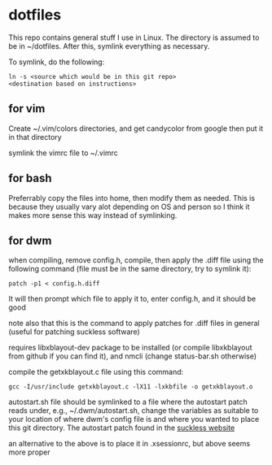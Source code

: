 # dotfiles
This repo contains general stuff I use in Linux. The directory is 
assumed to be in ~/dotfiles. After this, symlink everything as necessary.

To symlink, do the following:
```
ln -s <source which would be in this git repo> 
<destination based on instructions>
```

## for vim
Create ~/.vim/colors directories, and get candycolor from google then put 
it in that directory

symlink the vimrc file to ~/.vimrc

## for bash
Preferrably copy the files into home, then modify them as needed. This is 
because they usually vary alot depending on OS and person so I think 
it makes more sense this way instead of symlinking.

## for dwm
when compiling, remove config.h, compile, then apply the .diff file using 
the following command (file must
be in the same directory, try to symlink it): 
```
patch -p1 < config.h.diff
```
It will then prompt which file to apply it to, enter config.h, and it should be good

note also that this is the command to apply patches for .diff files in 
general (useful for patching suckless software)

requires libxblayout-dev package to be installed (or compile libxkblayout
from github if you can find it), and nmcli (change status-bar.sh otherwise)

compile the getxkblayout.c file using this command:
```
gcc -I/usr/include getxkblayout.c -lX11 -lxkbfile -o getxkblayout.o
```

autostart.sh file should be symlinked to a file where the autostart 
patch reads under, e.g., ~/.dwm/autostart.sh, change the 
variables as suitable to your location of where dwm's config file is 
and where you wanted to place this git directory. The autostart patch 
found in the [suckless website](https://dwm.suckless.org/patches/autostart/)

an alternative to the above is to place it in .xsessionrc, but above seems
more proper
